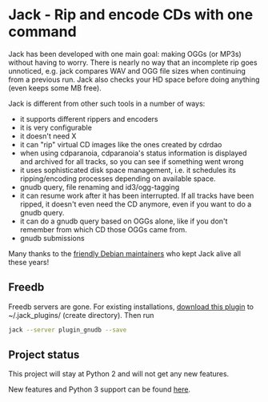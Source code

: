# Jack - Rip and encode CDs with one command

Jack has been developed with one main goal: making OGGs (or MP3s)
without having to worry. There is nearly no way that an incomplete rip
goes unnoticed, e.g. jack compares WAV and OGG file sizes when
continuing from a previous run. Jack also checks your HD space before
doing anything (even keeps some MB free).

Jack is different from other such tools in a number of ways:
- it supports different rippers and encoders
- it is very configurable
- it doesn't need X
- it can "rip" virtual CD images like the ones created by cdrdao
- when using cdparanoia, cdparanoia's status information is displayed and archived for all tracks, so you can see if something went wrong
- it uses sophisticated disk space management, i.e. it schedules its ripping/encoding processes depending on available space.
- gnudb query, file renaming and id3/ogg-tagging
- it can resume work after it has been interrupted. If all tracks have been ripped, it doesn't even need the CD anymore, even if you want to do a gnudb query.
- it can do a gnudb query based on OGGs alone, like if you don't remember from which CD those OGGs came from.
- gnudb submissions

Many thanks to the [friendly Debian maintainers](https://github.com/zzarne/jack/blob/master/debian/copyright) who kept Jack alive all these years!

## Freedb

Freedb servers are gone. For existing installations, [download this plugin](https://github.com/zzarne/jack/raw/master/jack_plugin_gnudb.py)
to ~/.jack_plugins/ (create directory). Then run
```bash
jack --server plugin_gnudb --save
```
## Project status

This project will stay at Python 2 and will not get any new features.

New features and Python 3 support can be found [here](https://github.com/pimzand/jack).
